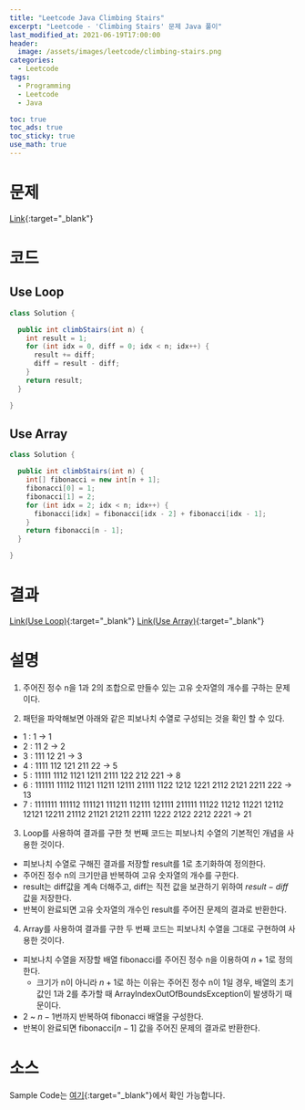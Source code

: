 ```yaml
---
title: "Leetcode Java Climbing Stairs"
excerpt: "Leetcode - 'Climbing Stairs' 문제 Java 풀이"
last_modified_at: 2021-06-19T17:00:00
header:
  image: /assets/images/leetcode/climbing-stairs.png
categories:
  - Leetcode
tags:
  - Programming
  - Leetcode
  - Java

toc: true
toc_ads: true
toc_sticky: true
use_math: true
---
```

# 문제
[Link](https://leetcode.com/problems/climbing-stairs/){:target="_blank"}

# 코드
## Use Loop
```java
class Solution {

  public int climbStairs(int n) {
    int result = 1;
    for (int idx = 0, diff = 0; idx < n; idx++) {
      result += diff;
      diff = result - diff;
    }
    return result;
  }

}
```

## Use Array
```java
class Solution {

  public int climbStairs(int n) {
    int[] fibonacci = new int[n + 1];
    fibonacci[0] = 1;
    fibonacci[1] = 2;
    for (int idx = 2; idx < n; idx++) {
      fibonacci[idx] = fibonacci[idx - 2] + fibonacci[idx - 1];
    }
    return fibonacci[n - 1];
  }

}
```

# 결과
[Link(Use Loop)](https://leetcode.com/submissions/detail/510029589/){:target="_blank"}
[Link(Use Array)](https://leetcode.com/submissions/detail/510033864/){:target="_blank"}

# 설명
1. 주어진 정수 n을 1과 2의 조합으로 만들수 있는 고유 숫자열의 개수를 구하는 문제이다.

2. 패턴을 파악해보면 아래와 같은 피보나치 수열로 구성되는 것을 확인 할 수 있다.
- 1 : 1 -> 1
- 2 : 11 2 -> 2
- 3 : 111 12 21 -> 3
- 4 : 1111 112 121 211 22 -> 5 
- 5 : 11111 1112 1121 1211 2111 122 212 221 -> 8
- 6 : 111111 11112 11121 11211 12111 21111 1122 1212 1221 2112 2121 2211 222 -> 13
- 7 : 1111111 111112 111121 111211 112111 121111 211111 11122 11212 11221 12112 12121 12211 21112 21121 21211 22111 1222 2122 2212 2221 -> 21

3. Loop를 사용하여 결과를 구한 첫 번째 코드는 피보나치 수열의 기본적인 개념을 사용한 것이다.
- 피보나치 수열로 구해진 결과를 저장할 result를 1로 초기화하여 정의한다.
- 주어진 정수 n의 크기만큼 반복하여 고유 숫자열의 개수를 구한다.
- result는 diff값을 계속 더해주고, diff는 직전 값을 보관하기 위하여 $result - diff$ 값을 저장한다.
- 반복이 완료되면 고유 숫자열의 개수인 result를 주어진 문제의 결과로 반환한다.

4. Array를 사용하여 결과를 구한 두 번째 코드는 피보나치 수열을 그대로 구현하여 사용한 것이다.
- 피보나치 수열을 저장할 배열 fibonacci를 주어진 정수 n을 이용하여 $n + 1$로 정의한다.
  - 크기가 n이 아니라 $n + 1$로 하는 이유는 주어진 정수 n이 1일 경우, 배열의 초기 값인 1과 2를 추가할 때 ArrayIndexOutOfBoundsException이 발생하기 때문이다.
- 2 ~ $n - 1$번까지 반복하여 fibonacci 배열을 구성한다.
- 반복이 완료되면 fibonacci[$n - 1$] 값을 주어진 문제의 결과로 반환한다.

# 소스
Sample Code는 [여기](https://github.com/GracefulSoul/leetcode/blob/master/src/main/java/gracefulsoul/problems/ClimbingStairs.java){:target="_blank"}에서 확인 가능합니다.